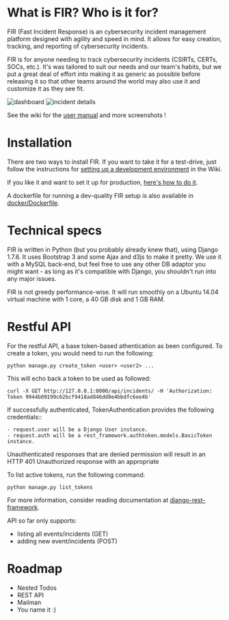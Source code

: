# What is FIR? Who is it for?

FIR (Fast Incident Response) is an cybersecurity incident management platform designed with agility and speed in mind. It allows for easy creation, tracking, and reporting of cybersecurity incidents.

FIR is for anyone needing to track cybersecurity incidents (CSIRTs, CERTs, SOCs, etc.). It's was tailored to suit our needs and our team's habits, but we put a great deal of effort into making it as generic as possible before releasing it so that other teams around the world may also use it and customize it as they see fit.

![dashboard](https://github.com/certsocietegenerale/FIR/wiki/screenshots/dashboard.png)
![incident details](https://github.com/certsocietegenerale/FIR/wiki/screenshots/incident_details.png)

See the wiki for the [user manual](https://github.com/certsocietegenerale/FIR/wiki/User-Manual) and more screenshots !

# Installation

There are two ways to install FIR. If you want to take it for a test-drive, just follow the instructions for [setting up a development environment](https://github.com/certsocietegenerale/FIR/wiki/Setting-up-a-development-environment) in the Wiki.

If you like it and want to set it up for production, [here's how to do it](https://github.com/certsocietegenerale/FIR/wiki/Installation-on-a-production-environment).

A dockerfile for running a dev-quality FIR setup is also available in [docker/Dockerfile](docker/Dockerfile).

# Technical specs

FIR is written in Python (but you probably already knew that), using Django 1.7.6. It uses Bootstrap 3 and some Ajax and d3js to make it pretty. We use it with a MySQL back-end, but feel free to use any other DB adaptor you might want - as long as it's compatible with Django, you shouldn't run into any major issues.

FIR is not greedy performance-wise. It will run smoothly on a Ubuntu 14.04 virtual machine with 1 core, a 40 GB disk and 1 GB RAM.

# Restful API
For the restful API, a base token-based athentication as been configured. To create a token, you would need to run the following:

```
python manage.py create_token <user> <user2> ...
```

This will echo back a token to be used as followed:

```
curl -X GET http://127.0.0.1:8000/api/incidents/ -H 'Authorization: Token 9944b09199c62bcf9418ad846dd0e4bbdfc6ee4b'
```

If successfully authenticated, TokenAuthentication provides the following credentials::

    - request.user will be a Django User instance.
    - request.auth will be a rest_framework.authtoken.models.BasicToken instance.

Unauthenticated responses that are denied permission will result in an HTTP 401 Unauthorized response with an appropriate

To list active tokens, run the following command:
```
python manage.py list_tokens
```


For more information, consider reading documentation at [django-rest-framework](http://www.django-rest-framework.org).

API so far only supports:

- listing all events/incidents (GET)
- adding new event/incidents (POST)

# Roadmap

* Nested Todos
* REST API
* Mailman
* You name it :) 
